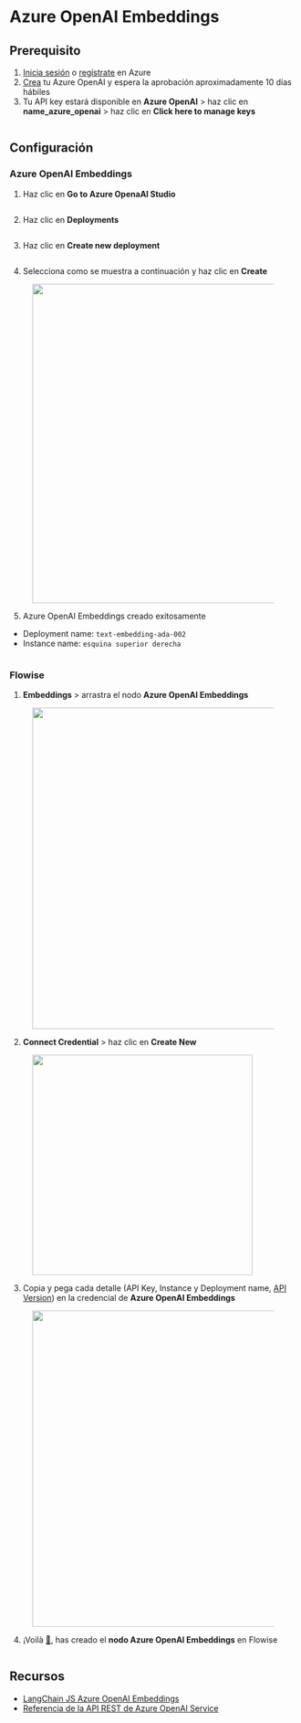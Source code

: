 # Azure OpenAI Embeddings

## Prerequisito

1. [Inicia sesión](https://portal.azure.com/) o [regístrate](https://azure.microsoft.com/en-us/free/) en Azure
2. [Crea](https://portal.azure.com/#create/Microsoft.CognitiveServicesOpenAI) tu Azure OpenAI y espera la aprobación aproximadamente 10 días hábiles
3. Tu API key estará disponible en **Azure OpenAI** > haz clic en **name_azure_openai** > haz clic en **Click here to manage keys**

<figure><img src="../../../.gitbook/assets/azure/azure-general/1.png" alt=""><figcaption></figcaption></figure>

## Configuración

### Azure OpenAI Embeddings

1. Haz clic en **Go to Azure OpenaAI Studio**

<figure><img src="../../../.gitbook/assets/azure/azure-general/2.png" alt=""><figcaption></figcaption></figure>

2. Haz clic en **Deployments**

<figure><img src="../../../.gitbook/assets/azure/azure-general/3.png" alt=""><figcaption></figcaption></figure>

3. Haz clic en **Create new deployment**

<figure><img src="../../../.gitbook/assets/azure/azure-general/4.png" alt=""><figcaption></figcaption></figure>

4. Selecciona como se muestra a continuación y haz clic en **Create**

<figure><img src="../../../.gitbook/assets/azure/azure-openai-embeddings/1.png" alt="" width="559"><figcaption></figcaption></figure>

5. Azure OpenAI Embeddings creado exitosamente

* Deployment name: `text-embedding-ada-002`
* Instance name: `esquina superior derecha`

<figure><img src="../../../.gitbook/assets/azure/azure-openai-embeddings/2.png" alt=""><figcaption></figcaption></figure>

### Flowise

1. **Embeddings** > arrastra el nodo **Azure OpenAI Embeddings**

<figure><img src="../../../.gitbook/assets/azure/azure-openai-embeddings/3.png" alt="" width="563"><figcaption></figcaption></figure>

2. **Connect Credential** > haz clic en **Create New**

<figure><img src="../../../.gitbook/assets/azure/azure-openai-embeddings/4.png" alt="" width="386"><figcaption></figcaption></figure>

3. Copia y pega cada detalle (API Key, Instance y Deployment name, [API Version](https://learn.microsoft.com/en-us/azure/ai-services/openai/reference#chat-completions)) en la credencial de **Azure OpenAI Embeddings**

<figure><img src="../../../.gitbook/assets/azure/azure-openai-embeddings/5.png" alt="" width="554"><figcaption></figcaption></figure>

4. ¡Voilà [🎉](https://emojipedia.org/party-popper/), has creado el **nodo Azure OpenAI Embeddings** en Flowise

<figure><img src="../../../.gitbook/assets/azure/azure-general/5.png" alt=""><figcaption></figcaption></figure>

## Recursos

* [LangChain JS Azure OpenAI Embeddings](https://js.langchain.com/docs/modules/data_connection/text_embedding/integrations/azure_openai)
* [Referencia de la API REST de Azure OpenAI Service](https://learn.microsoft.com/en-us/azure/ai-services/openai/reference)
